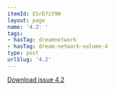 ```yaml
---
itemId: ESrD7iV9W
layout: page
name: '4.2: '
tags:
- hasTag: dreamnetwork
- hasTag: dream-network-volume-4
type: post
urlSlug: '4.2'
---
```

<a href="../files/pdfs/Volume_4/4.2-The-Dream-Network_Volume-4_Issue-2.pdf" download="">Download issue 4.2</a>